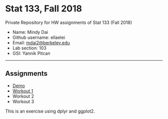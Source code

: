 # Stat 133, Fall 2018

Private Repository for HW assignments of Stat 133 (Fall 2018)

- Name: Mindy Dai
- Github username: ellaelei
- Email: mdai2@berkeley.edu
- Lab section: 103
- GSI: Yannik Pitcan

-----

## Assignments

- [Demo](demo)
- [Workout 1](workout1)
- Workout 2
- Workout 3


This is an exercise using dplyr and ggplot2.